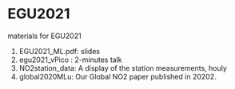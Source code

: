 # EGU2021
materials for EGU2021

1. EGU2021_ML.pdf: slides
2. egu2021_vPico : 2-minutes talk
3. NO2station_data: A display of the station measurements, houly
4. global2020MLu: Our Global NO2 paper published in 20202.
